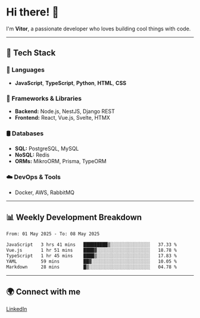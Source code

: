 
# Hi there! 👋

I'm **Vitor**, a passionate developer who loves building cool things with code.

---
## 🔧 Tech Stack

### 📌 Languages
- **JavaScript**, **TypeScript**, **Python**, **HTML**, **CSS**

### 🚀 Frameworks & Libraries
- **Backend:** Node.js, NestJS, Django REST
- **Frontend:** React, Vue.js, Svelte, HTMX

### 🛢️ Databases
- **SQL:** PostgreSQL, MySQL
- **NoSQL:** Redis
- **ORMs:** MikroORM, Prisma, TypeORM

### ☁️ DevOps & Tools
- Docker, AWS, RabbitMQ

---
## 📊 Weekly Development Breakdown

<!--START_SECTION:waka-->

```txt
From: 01 May 2025 - To: 08 May 2025

JavaScript   3 hrs 41 mins   █████████▒░░░░░░░░░░░░░░░   37.33 %
Vue.js       1 hr 51 mins    ████▓░░░░░░░░░░░░░░░░░░░░   18.78 %
TypeScript   1 hr 45 mins    ████▒░░░░░░░░░░░░░░░░░░░░   17.83 %
YAML         59 mins         ██▓░░░░░░░░░░░░░░░░░░░░░░   10.05 %
Markdown     28 mins         █▒░░░░░░░░░░░░░░░░░░░░░░░   04.78 %
```

<!--END_SECTION:waka-->

---
## 🌍 Connect with me
[LinkedIn](https://www.linkedin.com/in/vitorlc)
